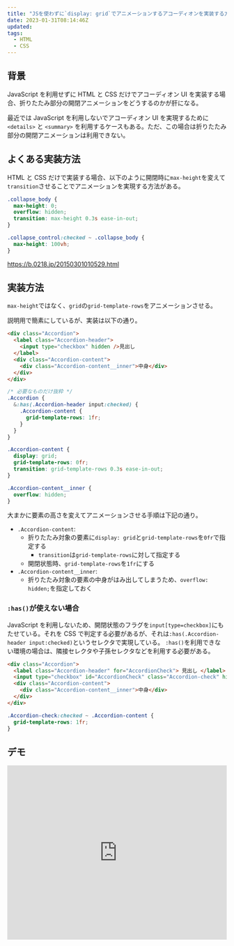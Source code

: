 ```yaml
---
title: "JSを使わずに`display: grid`でアニメーションするアコーディオンを実装する方法"
date: 2023-01-31T08:14:46Z
updated:
tags:
  - HTML
  - CSS
---
```


## 背景

JavaScript を利用せずに HTML と CSS だけでアコーディオン UI を実装する場合、折りたたみ部分の開閉アニメーションをどうするのかが肝になる。

最近では JavaScript を利用しないでアコーディオン UI を実現するために `<details>` と `<summary>` を利用するケースもある。ただ、この場合は折りたたみ部分の開閉アニメーションは利用できない。

## よくある実装方法

HTML と CSS だけで実装する場合、以下のように開閉時に`max-height`を変えて`transition`させることでアニメーションを実現する方法がある。

```css
.collapse_body {
  max-height: 0;
  overflow: hidden;
  transition: max-height 0.3s ease-in-out;
}

.collapse_control:checked ~ .collapse_body {
  max-height: 100vh;
}
```

https://b.0218.jp/20150301010529.html

## 実装方法

`max-height`ではなく、`grid`の`grid-template-rows`をアニメーションさせる。

説明用で簡素にしているが、実装は以下の通り。

```html
<div class="Accordion">
  <label class="Accordion-header">
    <input type="checkbox" hidden />見出し
  </label>
  <div class="Accordion-content">
    <div class="Accordion-content__inner">中身</div>
  </div>
</div>
```

```css
/* 必要なものだけ抜粋 */
.Accordion {
  &:has(.Accordion-header input:checked) {
    .Accordion-content {
      grid-template-rows: 1fr;
    }
  }
}

.Accordion-content {
  display: grid;
  grid-template-rows: 0fr;
  transition: grid-template-rows 0.3s ease-in-out;
}

.Accordion-content__inner {
  overflow: hidden;
}
```

大まかに要素の高さを変えてアニメーションさせる手順は下記の通り。

- `.Accordion-content`:
  - 折りたたみ対象の要素に`display: grid`と`grid-template-rows`を`0fr`で指定する
    - `transition`は`grid-template-rows`に対して指定する
  - 開閉状態時、`grid-template-rows`を`1fr`にする
- `.Accordion-content__inner`:
  - 折りたたみ対象の要素の中身がはみ出してしまうため、`overflow: hidden;`を指定しておく

### `:has()`が使えない場合

JavaScript を利用しないため、開閉状態のフラグを`input[type=checkbox]`にもたせている。それを CSS で判定する必要があるが、それは`:has(.Accordion-header input:checked)`というセレクタで実現している。
`:has()`を利用できない環境の場合は、隣接セレクタや子孫セレクタなどを利用する必要がある。

```html
<div class="Accordion">
  <label class="Accordion-header" for="AccordionCheck"> 見出し </label>
  <input type="checkbox" id="AccordionCheck" class="Accordion-check" hidden />
  <div class="Accordion-content">
    <div class="Accordion-content__inner">中身</div>
  </div>
</div>
```

```css
.Accordion-check:checked ~ .Accordion-content {
  grid-template-rows: 1fr;
}
```

## デモ

<iframe height="400" style="width: 100%;" scrolling="no" title="Untitled" src="https://codepen.io/hiro0218/embed/WNKgbyX?default-tab=result&theme-id=light" frameborder="no" loading="lazy" allowtransparency="true" allowfullscreen="true">
  See the Pen <a href="https://codepen.io/hiro0218/pen/WNKgbyX">
  Untitled</a> by hiro (<a href="https://codepen.io/hiro0218">@hiro0218</a>)
  on <a href="https://codepen.io">CodePen</a>.
</iframe>
